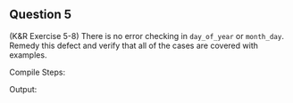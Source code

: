 ## Question 5

(K&R Exercise 5-8) There is no error checking in <code>day_of_year</code> or <code>month_day</code>. Remedy this defect and verify that all of the cases are covered with examples.

Compile Steps:

Output:
